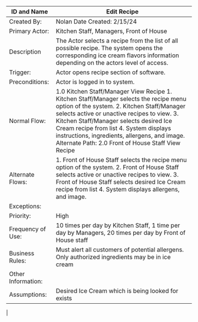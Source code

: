 | ID and Name | Edit Recipe |
| ----------- | ----------- |
| Created By: | Nolan  Date Created: 2/15/24 |
| Primary Actor: | Kitchen Staff, Managers, Front of House |
| Description | The Actor selects a recipe from the list of all possible recipe. The system opens the corresponding ice cream flavors information depending on the actors level of access. |
| Trigger: | Actor opens recipe section of software. |
| Preconditions: |Actor is logged in to system.|
| Normal Flow: |1.0 Kitchen Staff/Manager View Recipe 1. Kitchen Staff/Manager selects the recipe menu option of the system. 2. Kitchen Staff/Manager selects active or unactive recipes to view. 3. Kitchen Staff/Manager selects desired Ice Cream recipe from list 4. System displays instructions, ingredients, allergens, and image. Alternate Path: 2.0 Front of House Staff View Recipe |
| Alternate Flows: |1. Front of House Staff selects the recipe menu option of the system. 2. Front of House Staff selects active or unactive recipes to view. 3. Front of House Staff selects desired Ice Cream recipe from list 4. System displays allergens, and image.  |
| Exceptions: |  |
| Priority: | High |
| Frequency of Use: | 10 times per day by Kitchen Staff, 1 time per day by Managers, 20 times per day by Front of House staff |
| Business Rules: | Must alert all customers of potential allergens. Only authorized ingredients may be in ice cream |
| Other Information: |  |
| Assumptions: | Desired Ice Cream which is being looked for exists
 |


